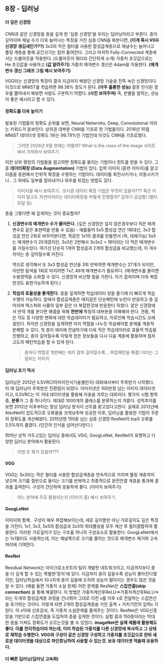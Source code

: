 ## 8장 - 딥러닝

#### 더 깊은 신경망
CNN과 같은 신경망을 층을 깊게 한 '심층 신경망'을 우리는 딥러닝이라고 부른다.
층이 깊어지며 채널 수가 더욱 늘어나는 특징을 가진 심층 CNN을 봐본다면,
**(이게 혹시 VGG 신경망 생김새인가??)** 3x3의 작은 필터를 사용한 합성곱계층으로 채널수는 늘어나고 풀링 계층을 통해 공간크기는 점차 줄여진다. 그리고 마지막 Fully-Connected 계층에서는 드롭아웃을 적용한다. (드롭아웃이 뭐더라 간단하게 소개)
가중치 초깃값으로는 He 초깃값을 사용하고 **(값 알려주기)** 가중치 매개변수 갱신은 Adam을 이용한다. **(매개변수 갱신 그래프 그림 예시 보여주기)**

VGG라는 신경망의 특징이 결국 지금까지 배웠던 신경망 기술을 잔뜩 녹인 신경망이다. 이것으로 MNIST를 학습하면 99.38% 정도가 된다. **(아주 훌륭한 성능)**
잘못 인식된 경우를 뽑아내서 봐보면 사람도 구분하기 어렵다. **(사진 보여주며)** 즉, 판별을 잘하는, 성능이 좋은 예시라고 할 수 있다.
#### 정확도를 더욱 높이기
발표된 기법들의 정확도 순위를 보면, Neural Netwroks, Deep, Convolutional 이라는 키워드가 돋보인다. 상위권 대부분 CNN을 기초로 한 기법들이다.
2016년 10월 MNIST 데이터셋 정확도 1위는 99.79%인 기법인데 이것도 CNN을 기초로했다.
> 그러면 2024년 8월 현재는 어떨까? What is the class of the image 사이트에서 가져와서 보여주기

이런 상위 랭킹의 기법들을 참고하면 정확도를 올리는 기법이나 힌트를 얻을 수 있다.
그 중 **데이터확장 (Data Augmentation)** 기법이 있다. 입력 이미지 (훈련 이미지)를 알고리즘을 동원해서 인위적 확장을 수행하는 기법이다.
데이터를 회전시키거나, 이동시키거나.. 그 외에도 일부를 잘라내거나 좌우를 뒤집는 방법도 있다. 
> 이미지들 예시 보여주기.. 또다른 데이터 확장 기법은 무엇이 있을까???
> 혹은 이미지 말고도 자연어처리는 데이터확장을 어떻게 진행할까? 갑자기 궁금함! (멀티모달 등)

층을 그렇다면 왜 깊게하는 것이 중요할까?
1) **신경변수의 매개변수 수가 줄어든다.**  (깊은 신경망은 깊지 않은경우보다 적은 매개변수로 같은 표현력을 만들 수 있음) - 예를들어 5x5 합성곱 연산 1회대신, 3x3 합성곱 연산 2회로 바꾸어본다면, 똑같은 1x1의 결과를 만들면서 (즉, 대체가능) 5x5는 매개변수가 25개였지만, 3x3은 2번해서 3x3x2 = 18이라는 더 적은 매개변수를 가질수있다. 여기선 단순히 1개의 합성곱과 2개의 합성곱을 비교했는데, 이 개수 차이는 층 깊어질수록 커진다.
   
   역으로 생각해서 또 3x3 합성곱 연산을 3회 반복하면 매개변수는 27개가 되지만, 이만한 탐색을 1회로 마치려면 7x7, 49개 매개변수가 필요하다.
   (매개변수를 줄이면 수용영역을 소화할 수 있다. 신경망의 비선형 힘을 가한다. 이가 겹쳐지며 더욱 복잡한것도 표현가능하게 된다.)
2) **학습의 효율성을 좋게한다.** 층을 깊게하면 학습데이터 양을 줄기에 더 빠르게 학습수행이 가능하다. 앞에서 합성곱계층은 에지같은 단순패턴에 뉴런이 반응하고 층 깊어지며 텍스쳐와 사물의 일부 같은 더 복잡한것에 반응한다 하였다. 
   얕은 신경망에서 만약 개를 본다면 해결을 위해 **한번에** 특징의 대부분을 이해해야 한다. 견종, 찍은 각도 등 다양한 변화에 대한 학습데이터가 필요하고, 이로인해 학습시간도 오래걸린다.
   하지만 신경망을 깊게하면 마치 역할을 나누듯 학습해야할 문제를 계층적 분해할 수 있다.
   첫 층이 에지에 전념하기에 더욱 적은 학습데이터로 효율적 학습을 진행하고, 층이 깊어질수록 이렇게 얻은 정보들을 다시 다음 계층에 활용하며 점차 고도의 패턴학습을 할 수 있게 된다.
	> 층마다 역할로 첫번째는 에지 점차 깊어질수록... 복잡패턴을 해결! 이라는 그림또는 이미지
	
#### 딥러닝 초기 역사
딥러닝은 2012년 ILSVRC(이미지인식기술챌린지) 대회에서부터 주목받기 시작했다. 이 때 딥러닝이 주목받은 전환점이 되었다.
이미지넷은 100만장 넘는 이미지 데이터셋이고, ILSVRC는 이 거대 데이터셋을 활용해 자웅을 겨루는 대회이다. 
몇가지 시험 항목 중, **분류**가 그 중 하나이다. 제대로 1000개의 클래스를 분류하는지 겨룬다. 
성적추이를 보면 2012년 이후부터는 항상 딥러닝 방식이 선두를 맡고있다고한다. 실제로 2012년에 AlexNet이 압도적으로 오류율을 크게낮추며 성공한 이후, 딥러닝을 활용한 기법이 꾸준히 정확도를 개선해왔다.
2015년엔 150층 넘는 심층 신경망 ResNet이 top5 오류를 3.5%까지 줄였다. (인간의 인식을 넘어선다한다.)

뛰어난 성적 거두고있는 딥러닝 중에서도 VGG, GoogLeNet, ResNet이 유명하고 다양한 딥러닝 분야에서 활용된다. 
> 이젠 또 뭐가 있을까???

#### VGG
VGG는 3x3라는 작은 필터를 사용한 합성곱계층을 연속적으로 거치며 풀링 계층까지 넣으며 크기를 절반으로 둘이는 크기를 반복하고 최종적으로 완전연결 계층을 통과해 결과를 출력한다.
구성이 간단하여 응용하게 좋다. (이미지 보여주기) 
> 어느 분야에 주로 활용되는지 (이미지 중) 예시 보여주기.
#### GoogLeNet
이미지와 함꼐..
구성이 매우 복잡해보이는데, 세로 깊이뿐만 아닌 가로깊이도 깊은 특징을 가진다. 1x1, 3x3, 5x5의 합성곱과 3x3의 최대풀링을 모두 계산 후 필터결합하여 활용한다. 이러한 가로깊이가 있는 구조를 하나의 구성요소로 활용한다.
GoogLeNet에서는 1x1필터도 사용하는데, 이는 채널쪽으로 크기를 줄이는 것으로 매개변수 제거와 고속처리에 기여한다. 
#### ResNet
Residual Network는 마이크로소프트의 팀이 개발한 네트워크이고, 지금까지보다 층을 더 깊게 할 수 있는 특별한'장치'에 있다.
지금까지 층이 깊을수록 성능이 좋아진다했지만, 딥러닝학습에서 지나치게 층이 깊을때 오히려 성능이 떨어지는 경우도 많은 것을 알 수 있다. (예를 들면 가중치 소실 문제)
이런 문제를 ResNet은 **스킵연결(skip connection)** 을 통해 해결한다. 
이 방법은 가중치계산후ReLU=>가중치계산후ReLU=> 라는 두개의 합성곱계층 과정을 건너뛰어 그대로 이전 x를 이후 x로 전달하는 스킵연산을 추가하는 것이다.
이렇게 되면 2개의 합성곱계층을 거친 출력 + 거치기전의 입력x 가 된다. 이 x덕에 신호감쇠, 즉 가중치 소실문제를 줄여주는 것이다.
ResNet은 VGG신경망을 기반으로 스킵연결을 도입하여 층을 깊게한 것이다.
실험 결과 150층이라는 막대한 층을 거쳐도 정확도가 오르는것을 볼 수 있었다.
**imageNet은 실제 제품에 활용해도 좋다. 이를 전이학습이라 하는데, 이미 학습된 가중치를 다른 신경망에 복사하고 그 상태로 재학습 수행한다. VGG와 구성이 같은 신경망 구성하고 가중치를 초깃값으로 한뒤 새로운 데이터셋을 대상으로 파인튜닝하여 사용할 수 있는것. 보유 데이터셋 적을때 유용하다.**
#### 더 빠른 딥러닝(딥러닝 고속화)
